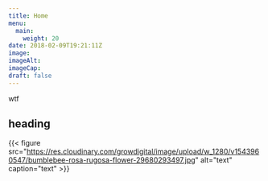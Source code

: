 ```yaml
---
title: Home
menu: 
  main:
    weight: 20
date: 2018-02-09T19:21:11Z
image: 
imageAlt: 
imageCap: 
draft: false
---
```


wtf

## heading

{{< figure src="https://res.cloudinary.com/growdigital/image/upload/w_1280/v1543960547/bumblebee-rosa-rugosa-flower-29680293497.jpg" alt="text" caption="text" >}}
